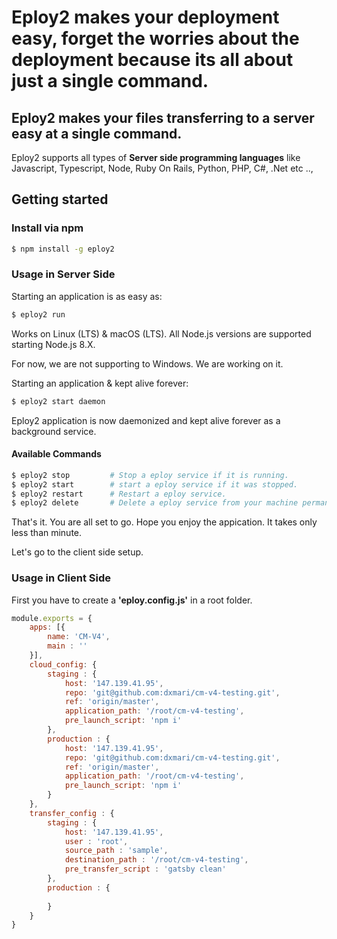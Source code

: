# Eploy2 makes your deployment easy, forget the worries about the deployment because its all about just a single command.
## Eploy2 makes your files transferring to a server easy at a single command.
Eploy2 supports all types of **Server side programming languages** like Javascript, Typescript, Node, Ruby On Rails, Python, PHP, C#, .Net  etc ..,

## Getting started

### Install via npm 

```sh
$ npm install -g eploy2
```

### Usage in Server Side

Starting an application is as easy as:

```sh
$ eploy2 run
```

Works on Linux (LTS) & macOS (LTS). All Node.js versions are supported starting Node.js 8.X.

For now, we are not supporting to Windows. We are working on it.

Starting an application & kept alive forever:

```sh
$ eploy2 start daemon
```

Eploy2 application is now daemonized and kept alive forever as a background service.

#### Available Commands

```sh
$ eploy2 stop         # Stop a eploy service if it is running.
$ eploy2 start        # start a eploy service if it was stopped.
$ eploy2 restart      # Restart a eploy service.
$ eploy2 delete       # Delete a eploy service from your machine permanently.
```
That's it. You are all set to go. Hope you enjoy the appication. It takes only less than minute.

Let's go to the client side setup.

### Usage in Client Side

First you have to create a **'eploy.config.js'** in a root folder.

```javascript
module.exports = {
    apps: [{
        name: 'CM-V4',
        main : ''
    }],
    cloud_config: {
        staging : {
            host: '147.139.41.95',
            repo: 'git@github.com:dxmari/cm-v4-testing.git',
            ref: 'origin/master',
            application_path: '/root/cm-v4-testing',
            pre_launch_script: 'npm i'
        },
        production : {
            host: '147.139.41.95',
            repo: 'git@github.com:dxmari/cm-v4-testing.git',
            ref: 'origin/master',
            application_path: '/root/cm-v4-testing',
            pre_launch_script: 'npm i'
        }
    },
    transfer_config : {
        staging : {
            host: '147.139.41.95',
            user : 'root',
            source_path : 'sample',
            destination_path : '/root/cm-v4-testing',
            pre_transfer_script : 'gatsby clean'
        },
        production : {
            
        }
    }
}
```
